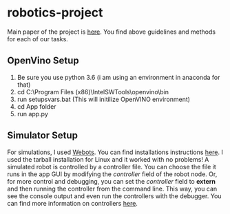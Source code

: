 # robotics-project

Main paper of the project is [here](https://theses.liacs.nl/pdf/RobbinBorst.pdf).
You find above guidelines and methods for each of our tasks.

## OpenVino Setup
1. Be sure you use python 3.6 (i am using an environment in anaconda for that)
2. cd C:\Program Files (x86)\IntelSWTools\openvino\bin
3. run setupsvars.bat (This will initilize OpenVINO environment)
4. cd App folder
5. run app.py

## Simulator Setup
For simulations, I used [Webots](https://cyberbotics.com/?tab-language=python).
You can find installations instructions [here](https://cyberbotics.com/doc/guide/installing-webots?tab-language=python&tab-os=linux).
I used the tarball installation for Linux and it worked with no problems!
A simulated robot is controlled by a controller file. You can choose the file it runs in the app GUI by modifying the _controller_ field of the robot node. Or, for more control and debugging, you can set the _controller_ field to __extern__ and then running the controller from the command line. This way, you can see the console output and even run the controllers with the debugger. You can find more information on controllers [here](https://cyberbotics.com/doc/guide/running-extern-robot-controllers?tab-language=python&tab-os=linux).
